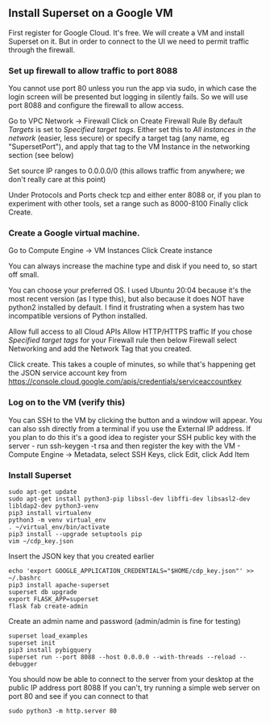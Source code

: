 ## Install Superset on a Google VM
First register for Google Cloud. It's free.
We will create a VM and install Superset on it. 
But in order to connect to the UI we need to permit traffic through the firewall.

### Set up firewall to allow traffic to port 8088
You cannot use port 80 unless you run the app via sudo, in which case the login screen will be presented but logging in silently fails. 
So we will use port 8088 and configure the firewall to allow access.

Go to VPC Network -> Firewall
Click on Create Firewall Rule
By default *Targets* is set to *Specified target tags*.
Either set this to *All instances in the network* (easier, less secure)
or specify a target tag (any name, eg "SupersetPort"), and apply that tag to the VM Instance in the networking section (see below)

Set source IP ranges to 0.0.0.0/0 (this allows traffic from anywhere; we don't really care at this point)

Under Protocols and Ports check tcp and either enter 8088 or, if you plan to experiment with other tools, set a range such as 8000-8100
Finally click Create.

### Create a Google virtual machine. 
Go to Compute Engine -> VM Instances
Click Create instance

You can always increase the machine type and disk if you need to, so start off small.

You can choose your preferred OS. 
I used Ubuntu 20:04 because it's the most recent version (as I type this), but also because it does NOT have python2 installed by default.
I find it frustrating when a system has two incompatible versions of Python installed.

Allow full access to all Cloud APIs
Allow HTTP/HTTPS traffic
If you chose *Specified target tags* for your Firewall rule then below Firewall select Networking and add the Network Tag that you created.

Click create. This takes a couple of minutes, so while that's happening get the JSON service account key from
https://console.cloud.google.com/apis/credentials/serviceaccountkey

### Log on to the VM (verify this)
You can SSH to the VM by clicking the button and a window will appear. 
You can also ssh directly from a terminal if you use the External IP address.
If you plan to do this it's a good idea to register your SSH public key with the server - 
run ssh-keygen -t rsa and then register the key with the VM - 
Compute Engine -> Metadata, select SSH Keys, click Edit, click Add Item

### Install Superset
    sudo apt-get update 
    sudo apt-get install python3-pip libssl-dev libffi-dev libsasl2-dev libldap2-dev python3-venv 
    pip3 install virtualenv  
    python3 -m venv virtual_env 
    . ~/virtual_env/bin/activate 
    pip3 install --upgrade setuptools pip  
    vim ~/cdp_key.json 
Insert the JSON key that you created earlier

    echo 'export GOOGLE_APPLICATION_CREDENTIALS="$HOME/cdp_key.json"' >> ~/.bashrc 
    pip3 install apache-superset 
    superset db upgrade  
    export FLASK_APP=superset 
    flask fab create-admin 
Create an admin name and password (admin/admin is fine for testing)

    superset load_examples 
    superset init 
    pip3 install pybigquery 
    superset run --port 8088 --host 0.0.0.0 --with-threads --reload --debugger 
You should now be able to connect to the server from your desktop at the public IP address port 8088
If you can't, try running a simple web server on port 80 and see if you can connect to that

    sudo python3 -m http.server 80
